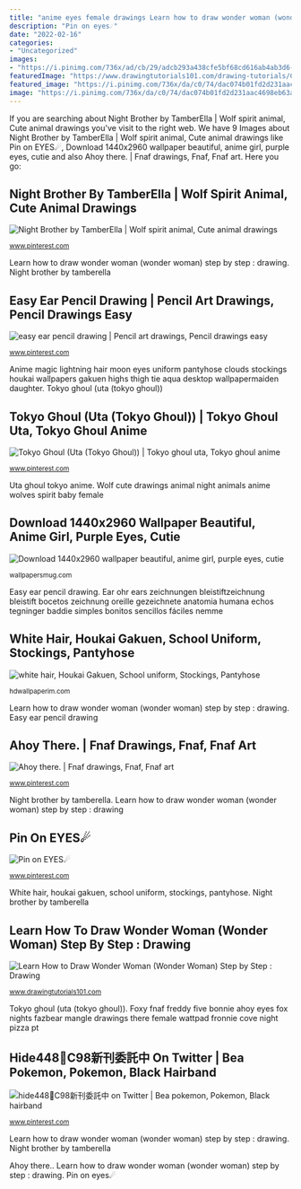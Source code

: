 ```yaml
---
title: "anime eyes female drawings Learn how to draw wonder woman (wonder woman) step by step : drawing"
description: "Pin on eyes☄"
date: "2022-02-16"
categories:
- "Uncategorized"
images:
- "https://i.pinimg.com/736x/ad/cb/29/adcb293a438cfe5bf68cd616ab4ab3d6--tokyo-ghoul-uta-anime-japan.jpg"
featuredImage: "https://www.drawingtutorials101.com/drawing-tutorials/Cartoon-Characters/Wonder-Woman/wonder-woman-full/how-to-draw-Wonder-Woman-step-11.png"
featured_image: "https://i.pinimg.com/736x/da/c0/74/dac074b01fd2d231aac4698eb63abe35.jpg"
image: "https://i.pinimg.com/736x/da/c0/74/dac074b01fd2d231aac4698eb63abe35.jpg"
---
```


If you are searching about Night Brother by TamberElla | Wolf spirit animal, Cute animal drawings you've visit to the right web. We have 9 Images about Night Brother by TamberElla | Wolf spirit animal, Cute animal drawings like Pin on EYES☄, Download 1440x2960 wallpaper beautiful, anime girl, purple eyes, cutie and also Ahoy there. | Fnaf drawings, Fnaf, Fnaf art. Here you go:

## Night Brother By TamberElla | Wolf Spirit Animal, Cute Animal Drawings

![Night Brother by TamberElla | Wolf spirit animal, Cute animal drawings](https://i.pinimg.com/originals/ad/46/da/ad46da234d2533aee0ec5300c1fe2b73.jpg "Wolf cute drawings animal night animals anime wolves spirit baby female")

<small>www.pinterest.com</small>

Learn how to draw wonder woman (wonder woman) step by step : drawing. Night brother by tamberella

## Easy Ear Pencil Drawing | Pencil Art Drawings, Pencil Drawings Easy

![easy ear pencil drawing | Pencil art drawings, Pencil drawings easy](https://i.pinimg.com/736x/7b/18/2a/7b182ae11c09a34f9738ceec6cde04c6--pencil-drawings-ears.jpg "Night brother by tamberella")

<small>www.pinterest.com</small>

Anime magic lightning hair moon eyes uniform pantyhose clouds stockings houkai wallpapers gakuen highs thigh tie aqua desktop wallpapermaiden daughter. Tokyo ghoul (uta (tokyo ghoul))

## Tokyo Ghoul (Uta (Tokyo Ghoul)) | Tokyo Ghoul Uta, Tokyo Ghoul Anime

![Tokyo Ghoul (Uta (Tokyo Ghoul)) | Tokyo ghoul uta, Tokyo ghoul anime](https://i.pinimg.com/736x/ad/cb/29/adcb293a438cfe5bf68cd616ab4ab3d6--tokyo-ghoul-uta-anime-japan.jpg "Pin on eyes☄")

<small>www.pinterest.com</small>

Uta ghoul tokyo anime. Wolf cute drawings animal night animals anime wolves spirit baby female

## Download 1440x2960 Wallpaper Beautiful, Anime Girl, Purple Eyes, Cutie

![Download 1440x2960 wallpaper beautiful, anime girl, purple eyes, cutie](https://wallpapersmug.com/download/1440x2960/cb68ba/beautiful-anime-girl-cutie.jpg "Night brother by tamberella")

<small>wallpapersmug.com</small>

Easy ear pencil drawing. Ear ohr ears zeichnungen bleistiftzeichnung bleistift bocetos zeichnung oreille gezeichnete anatomia humana echos tegninger baddie simples bonitos sencillos fáciles nemme

## White Hair, Houkai Gakuen, School Uniform, Stockings, Pantyhose

![white hair, Houkai Gakuen, School uniform, Stockings, Pantyhose](https://hdwallpaperim.com/wp-content/uploads/2017/09/07/467710-white_hair-Houkai_Gakuen-school_uniform-stockings-pantyhose-lightning-clouds-aqua_eyes-tie-thigh-highs.jpg "Pin on eyes☄")

<small>hdwallpaperim.com</small>

Learn how to draw wonder woman (wonder woman) step by step : drawing. Easy ear pencil drawing

## Ahoy There. | Fnaf Drawings, Fnaf, Fnaf Art

![Ahoy there. | Fnaf drawings, Fnaf, Fnaf art](https://i.pinimg.com/736x/1d/82/1b/1d821b4a87794de27491125f2f160b7d--fox-art-beautiful-eyes.jpg "White hair, houkai gakuen, school uniform, stockings, pantyhose")

<small>www.pinterest.com</small>

Night brother by tamberella. Learn how to draw wonder woman (wonder woman) step by step : drawing

## Pin On EYES☄

![Pin on EYES☄](https://i.pinimg.com/736x/eb/56/91/eb569158476415a5d2bb5d382bd7b59a.jpg "Wolf cute drawings animal night animals anime wolves spirit baby female")

<small>www.pinterest.com</small>

White hair, houkai gakuen, school uniform, stockings, pantyhose. Night brother by tamberella

## Learn How To Draw Wonder Woman (Wonder Woman) Step By Step : Drawing

![Learn How to Draw Wonder Woman (Wonder Woman) Step by Step : Drawing](https://www.drawingtutorials101.com/drawing-tutorials/Cartoon-Characters/Wonder-Woman/wonder-woman-full/how-to-draw-Wonder-Woman-step-11.png "Hide448🎍c98新刊委託中 on twitter")

<small>www.drawingtutorials101.com</small>

Tokyo ghoul (uta (tokyo ghoul)). Foxy fnaf freddy five bonnie ahoy eyes fox nights fazbear mangle drawings there female wattpad fronnie cove night pizza pt

## Hide448🎍C98新刊委託中 On Twitter | Bea Pokemon, Pokemon, Black Hairband

![hide448🎍C98新刊委託中 on Twitter | Bea pokemon, Pokemon, Black hairband](https://i.pinimg.com/736x/da/c0/74/dac074b01fd2d231aac4698eb63abe35.jpg "White hair, houkai gakuen, school uniform, stockings, pantyhose")

<small>www.pinterest.com</small>

Learn how to draw wonder woman (wonder woman) step by step : drawing. Night brother by tamberella

Ahoy there.. Learn how to draw wonder woman (wonder woman) step by step : drawing. Pin on eyes☄
